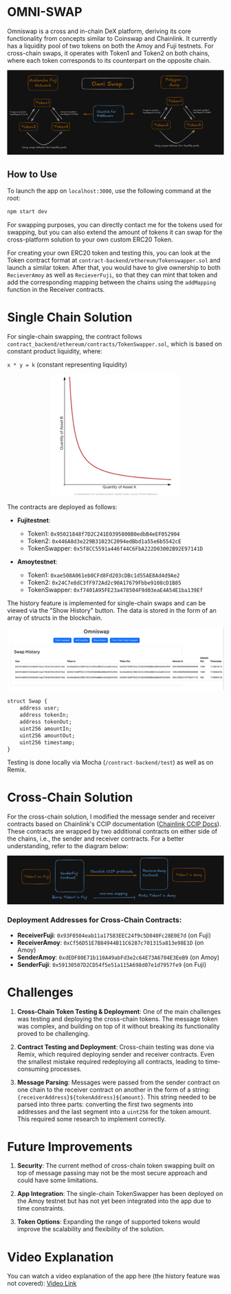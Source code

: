 # OMNI-SWAP

Omniswap is a cross and in-chain DeX platform, deriving its core functionality from concepts similar to Coinswap and Chainlink. It currently has a liquidity pool of two tokens on both the Amoy and Fuji testnets. For cross-chain swaps, it operates with Token1 and Token2 on both chains, where each token corresponds to its counterpart on the opposite chain.

<p align="center">
  <img src="./public/omniswap.png" alt="Omniswap Logo" width="750">
</p>

## How to Use

To launch the app on `localhost:3000`, use the following command at the root:

```bash
npm start dev
```

For swapping purposes, you can directly contact me for the tokens used for swapping, but you can also extend the amount of tokens it can swap for the cross-platform solution to your own custom ERC20 Token.

For creating your own ERC20 token and testing this, you can look at the Token contract format at `contract-backend/ethereum/Tokenswapper.sol` and launch a similar token. After that, you would have to give ownership to both `RecieverAmoy` as well as `RecieverFuji`, so that they can mint that token and add the corresponding mapping between the chains using the `addMapping` function in the Receiver contracts.

# Single Chain Solution

For single-chain swapping, the contract follows `contract_backend/ethereum/contracts/TokenSwapper.sol`, which is based on constant product liquidity, where:

`x * y = k` (constant representing liquidity)

<p align="center">
  <img src="./public/Inchain_solution.png" alt="Single Chain Solution" width = "300">
</p>

The contracts are deployed as follows:

- **Fujitestnet**:
  - Token1: `0x95021848f7D2C241E0395800B0edbB4eEF052904`
  - Token2: `0x446A8d3e229B31023C2094edBbd1a55e6b5542cE`
  - TokenSwapper: `0x5f8CC5591a446f44C6FbA222D03002B92E97141D`

- **Amoytestnet**:
  - Token1: `0xae508A061eb0CFd8Fd203cDBc1d55AE8Ad4d9Ae2`
  - Token2: `0x24C7e8dC3fF972Ad2c90A17679Fbbe9108cD1B85`
  - TokenSwapper: `0xf7401A95FE23a478504F9d03eaE4A54E1ba139Ef`

The history feature is implemented for single-chain swaps and can be viewed via the "Show History" button. The data is stored in the form of an array of structs in the blockchain.

<p align="center">
  <img src="./public/history.png" alt="Swap History">
</p>

```solidity
struct Swap {
    address user;
    address tokenIn;
    address tokenOut;
    uint256 amountIn;
    uint256 amountOut;
    uint256 timestamp;
}

```

Testing is done locally via Mocha (`/contract-backend/test`) as well as on Remix.

# Cross-Chain Solution

For the cross-chain solution, I modified the message sender and receiver contracts based on Chainlink's CCIP documentation ([Chainlink CCIP Docs](https://docs.chain.link/ccip/getting-started)). These contracts are wrapped by two additional contracts on either side of the chains, i.e., the sender and receiver contracts. For a better understanding, refer to the diagram below:

<p align="center">
  <img src="./public/Cross_chain_Solution.png" alt="Cross Chain Solution Diagram">
</p>

### Deployment Addresses for Cross-Chain Contracts:

- **ReceiverFuji**: `0x93F0504eab11a17583EEC24f9c5D040Fc28E0E7d` (on Fuji)
- **ReceiverAmoy**: `0xCf56D51E7B84944B11C6287c701315a813e98E1D` (on Amoy)
- **SenderAmoy**: `0xdEDF80E71b110A49abFd3e2c64E73A6704E3EeB9` (on Amoy)
- **SenderFuji**: `0x59130507D2CD54f5e51a115A698d07e1d7957fe9` (on Fuji)

# Challenges

1. **Cross-Chain Token Testing & Deployment**: One of the main challenges was testing and deploying the cross-chain tokens. The message token was complex, and building on top of it without breaking its functionality proved to be challenging.

2. **Contract Testing and Deployment**: Cross-chain testing was done via Remix, which required deploying sender and receiver contracts. Even the smallest mistake required redeploying all contracts, leading to time-consuming processes.

3. **Message Parsing**: Messages were passed from the sender contract on one chain to the receiver contract on another in the form of a string: `{receiverAddress}${tokenAddress}${amount}`. This string needed to be parsed into three parts: converting the first two segments into addresses and the last segment into a `uint256` for the token amount. This required some research to implement correctly.

# Future Improvements

1. **Security**: The current method of cross-chain token swapping built on top of message passing may not be the most secure approach and could have some limitations.

2. **App Integration**: The single-chain TokenSwapper has been deployed on the Amoy testnet but has not yet been integrated into the app due to time constraints.

3. **Token Options**: Expanding the range of supported tokens would improve the scalability and flexibility of the solution.

# Video Explanation

You can watch a video explanation of the app here (the history feature was not covered): [Video Link](https://drive.google.com/file/d/1FfF02mefjOeSeX5m74ddFKRuYkSRVgRV/view?usp=sharing)


